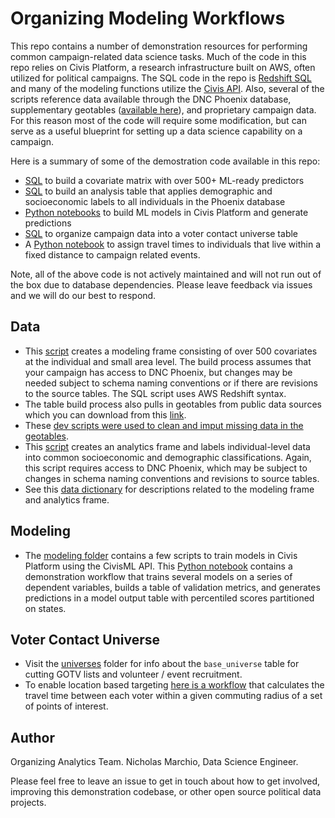 # Organizing Modeling Workflows

This repo contains a number of demonstration resources for performing common campaign-related data science tasks. Much of the code in this repo relies on Civis Platform, a research infrastructure built on AWS, often utilized for political campaigns. The SQL code in the repo is [Redshift SQL](https://aws.amazon.com/redshift/) and many of the modeling functions utilize the [Civis API](https://civis-python.readthedocs.io/en/stable/). Also, several of the scripts reference data available through the DNC Phoenix database, supplementary geotables ([available here](https://uchicago.box.com/s/4b2vzr2mu7z2nbo3tx9mlorotah71xqt)), and proprietary campaign data. For this reason most of the code will require some modification, but can serve as a useful blueprint for setting up a data science capability on a campaign. 

Here is a summary of some of the demostration code available in this repo: 
* [SQL](https://github.com/Bernie-2020/bernie-targeting/blob/master/modeling-frame/rainbow-modeling-frame.sql) to build a covariate matrix with over 500+ ML-ready predictors 
* [SQL](https://github.com/Bernie-2020/bernie-targeting/blob/master/modeling-frame/rainbow-analytics-frame.sql) to build an analysis table that applies demographic and socioeconomic labels to all individuals in the Phoenix database
* [Python notebooks](https://github.com/Bernie-2020/bernie-targeting/tree/master/modeling) to build ML models in Civis Platform and generate predictions  
* [SQL](https://github.com/Bernie-2020/bernie-targeting/tree/master/universes) to organize campaign data into a voter contact universe table
* A [Python notebook](https://github.com/Bernie-2020/bernie-targeting/blob/master/analytics/travel-time-targeting_v2.ipynb) to assign travel times to individuals that live within a fixed distance to campaign related events.

Note, all of the above code is not actively maintained and will not run out of the box due to database dependencies. Please leave feedback via issues and we will do our best to respond.

## Data
* This [script](https://github.com/Bernie-2020/bernie-targeting/blob/master/modeling-frame/rainbow-modeling-frame.sql) creates a modeling frame consisting of over 500 covariates at the individual and small area level. The build process assumes that your campaign has access to DNC Phoenix, but changes may be needed subject to schema naming conventions or if there are revisions to the source tables. The SQL script uses AWS Redshift syntax. 
* The table build process also pulls in geotables from public data sources which you can download from this [link](https://uchicago.box.com/s/4b2vzr2mu7z2nbo3tx9mlorotah71xqt).
* These [dev scripts were used to clean and imput missing data in the geotables](https://github.com/Bernie-2020/bernie-targeting/tree/master/modeling-frame/dev).
* This [script](https://github.com/Bernie-2020/bernie-targeting/blob/master/modeling-frame/rainbow-analytics-frame.sql) creates an analytics frame and labels individual-level data into common socioeconomic and demographic classifications. Again, this script requires access to DNC Phoenix, which may be subject to changes in schema naming conventions and revisions to source tables.
* See this [data dictionary](https://docs.google.com/spreadsheets/d/1IyvVre4zJMJq4bw0epxOhQe0_DSuyxXzQ0qmAObUDRQ/edit?usp=sharing) for descriptions related to the modeling frame and analytics frame.

## Modeling 
* The [modeling folder](https://github.com/Bernie-2020/bernie-targeting/tree/master/modeling) contains a few scripts to train models in Civis Platform using the CivisML API. This [Python notebook](https://github.com/Bernie-2020/bernie-targeting/blob/master/modeling/spoke-modeling-workflow-20191221.ipynb) contains a demonstration workflow that trains several models on a series of dependent variables, builds a table of validation metrics, and generates predictions in a model output table with percentiled scores partitioned on states.

## Voter Contact Universe
* Visit the [universes](https://github.com/Bernie-2020/bernie-targeting/tree/master/universes) folder for info about the `base_universe` table for cutting GOTV lists and volunteer / event recruitment.
* To enable location based targeting [here is a workflow](https://github.com/Bernie-2020/bernie-targeting/blob/master/analytics/travel-time-targeting_v2.ipynb) that calculates the travel time between each voter within a given commuting radius of a set of points of interest. 

## Author
Organizing Analytics Team. Nicholas Marchio, Data Science Engineer.

Please feel free to leave an issue to get in touch about how to get involved, improving this demonstration codebase, or other open source political data projects.

